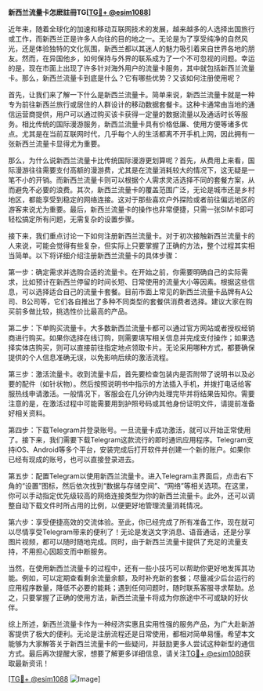 **新西兰流量卡怎麽註冊TG[[TG💪+ @esim1088](https://t.me/s/esim1088)]**

近年来，随着全球化的加速和移动互联网技术的发展，越来越多的人选择出国旅行或工作，而新西兰正是许多人向往的目的地之一。无论是为了享受纯净的自然风光，还是体验独特的文化氛围，新西兰都以其迷人的魅力吸引着来自世界各地的朋友。然而，在异国他乡，如何保持与外界的联系成为了一个不可忽视的问题。幸运的是，现在市面上出现了许多针对海外用户的流量卡服务，其中就包括新西兰流量卡。那么，新西兰流量卡到底是什么？它有哪些优势？又该如何注册使用呢？

首先，让我们来了解一下什么是新西兰流量卡。简单来说，新西兰流量卡就是一种专为前往新西兰旅行或居住的人群设计的移动数据套餐卡。这种卡通常由当地的通信运营商提供，用户可以通过购买该卡获得一定量的数据流量以及通话时长等服务。相比传统的国际漫游服务，新西兰流量卡具有价格低廉、使用方便等诸多优点。尤其是在当前互联网时代，几乎每个人的生活都离不开手机上网，因此拥有一张新西兰流量卡显得尤为重要。

那么，为什么说新西兰流量卡比传统国际漫游更划算呢？首先，从费用上来看，国际漫游往往需要支付高额的漫游费，尤其是在流量消耗较大的情况下，这无疑是一笔不小的开销。而新西兰流量卡则可以根据个人需求灵活选择不同的套餐方案，从而避免不必要的浪费。其次，新西兰流量卡的覆盖范围广泛，无论是城市还是乡村地区，都能享受到稳定的网络连接。这对于那些喜欢户外探险或者前往偏远地区的游客来说尤为重要。最后，新西兰流量卡的操作也非常便捷，只需一张SIM卡即可轻松搞定所有问题，无需复杂的设置步骤。

接下来，我们重点讨论一下如何注册新西兰流量卡。对于初次接触新西兰流量卡的人来说，可能会觉得有些复杂，但实际上只要掌握了正确的方法，整个过程其实相当简单。以下将详细介绍注册新西兰流量卡的具体步骤：

第一步：确定需求并选购合适的流量卡。在开始之前，你需要明确自己的实际需求，比如预计在新西兰停留的时间长短、日常使用的流量大小等因素。根据这些信息，可以选择适合自己的流量卡套餐。目前市面上常见的新西兰流量卡品牌有A公司、B公司等，它们各自推出了多种不同类型的套餐供消费者选择。建议大家在购买前多做比较，挑选性价比最高的产品。

第二步：下单购买流量卡。大多数新西兰流量卡都可以通过官方网站或者授权经销商进行购买。如果你选择在线订购，则需要填写相关信息并完成支付操作；如果选择实体店购买，则可以直接前往指定地点领取卡片。无论采用哪种方式，都要确保提供的个人信息准确无误，以免影响后续的激活流程。

第三步：激活流量卡。收到流量卡后，首先要检查包装内是否附带了说明书以及必要的配件（如针状物）。然后按照说明书中指示的方法插入手机，并拨打电话给客服热线申请激活。一般情况下，客服会在几分钟内处理完毕并将结果告知你。需要注意的是，在激活过程中可能需要用到护照号码或其他身份证明文件，请提前准备好相关资料。

第四步：下载Telegram并登录账号。一旦流量卡成功激活，就可以开始正常使用了。接下来，我们需要下载Telegram这款流行的即时通讯应用程序。Telegram支持iOS、Android等多个平台，安装完成后打开软件并创建一个新的账户。如果你已经有现成的账号，也可以直接登录进去。

第五步：配置Telegram以使用新西兰流量卡。进入Telegram主界面后，点击右下角的“设置”图标，然后依次找到“数据与存储空间”、“网络”等相关选项。在这里，你可以手动指定优先级较高的网络连接类型为你的新西兰流量卡。此外，还可以调整自动下载文件时所占用的比例，以便更好地管理流量消耗情况。

第六步：享受便捷高效的交流体验。至此，你已经完成了所有准备工作，现在就可以尽情享受Telegram带来的便利了！无论是发送文字消息、语音通话，还是分享图片视频，都可以随时随地完成。同时，由于新西兰流量卡提供了充足的流量支持，不用担心因超支而中断服务。

当然，在使用新西兰流量卡的过程中，还有一些小技巧可以帮助你更好地发挥其功能。例如，可以定期查看剩余流量余额，及时补充新的套餐；尽量减少后台运行的应用程序数量，降低不必要的能耗；遇到任何问题时，随时联系客服寻求帮助。总之，只要掌握了正确的使用方法，新西兰流量卡将成为你旅途中不可或缺的好伙伴。

综上所述，新西兰流量卡作为一种经济实惠且实用性强的服务产品，为广大赴新游客提供了极大的便利。无论是注册流程还是日常使用，都相对简单易懂。希望本文能够为大家解答关于新西兰流量卡的一些疑问，并鼓励更多人尝试这种新型的通信方式。最后再次提醒大家，想要了解更多详细信息，请关注[TG💪+ @esim1088](https://t.me/s/esim1088)获取最新资讯！

[[TG💪+ @esim1088](https://t.me/s/esim1088) ![Image](https://i.postimg.cc/4NQfJmqS/Snipaste-2025-05-13-00-14-12.png)]